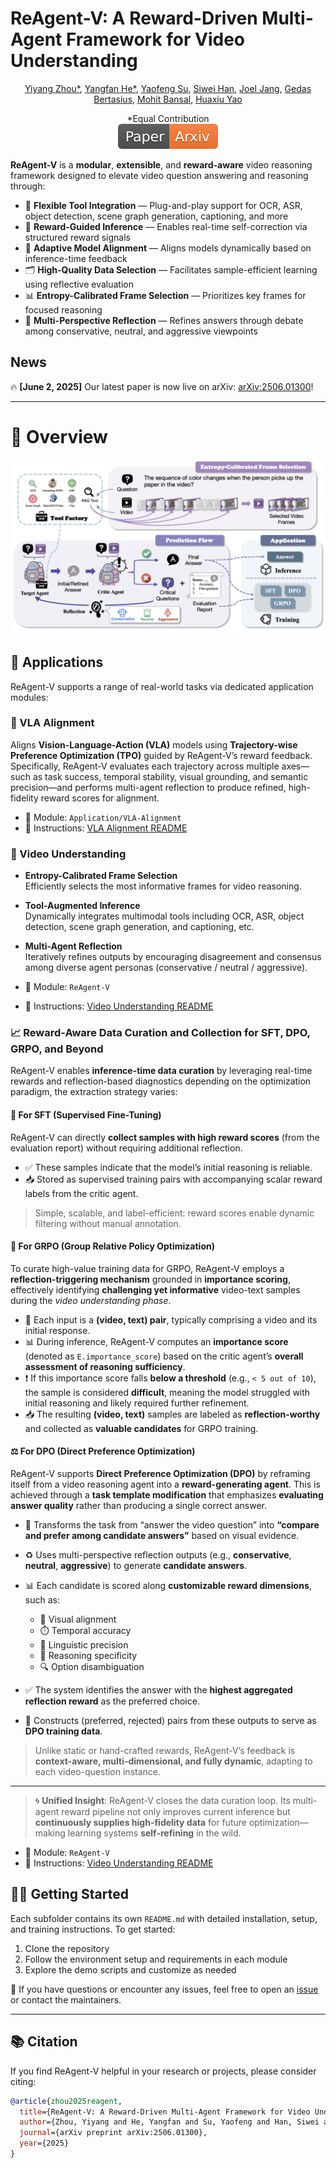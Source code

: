 # ReAgent-V: A Reward-Driven Multi-Agent Framework for Video Understanding

<p align="center">
  <a href="https://github.com/YiyangZhou">Yiyang Zhou*</a>, 
  <a href="https://github.com/codepassionor">Yangfan He*</a>, 
  <a href="https://github.com/InfiniteLoopCoder">Yaofeng Su</a>, 
  <a href="https://github.com/Lillianwei-h">Siwei Han</a>, 
  <a href="https://github.com/joeljang">Joel Jang</a>, 
  <a href="https://www.gedasbertasius.com/">Gedas Bertasius</a>, 
  <a href="https://www.cs.unc.edu/~mbansal/">Mohit Bansal</a>, 
  <a href="https://www.huaxiuyao.io/">Huaxiu Yao</a>
</p>


<div align="center">
*Equal Contribution
</div>

<div align="center">
    <a href="https://arxiv.org/abs/2506.01300"><img src="assets/Paper-Arxiv-orange.svg" ></a>
</div>


**ReAgent-V** is a **modular**, **extensible**, and **reward-aware** video reasoning framework designed to elevate video question answering and reasoning through:

- 🔧 **Flexible Tool Integration** — Plug-and-play support for OCR, ASR, object detection, scene graph generation, captioning, and more  
- 🧠 **Reward-Guided Inference** — Enables real-time self-correction via structured reward signals  
- 🎯 **Adaptive Model Alignment** — Aligns models dynamically based on inference-time feedback  
- 🗂️ **High-Quality Data Selection** — Facilitates sample-efficient learning using reflective evaluation  
- 📊 **Entropy-Calibrated Frame Selection** — Prioritizes key frames for focused reasoning  
- 🔁 **Multi-Perspective Reflection** — Refines answers through debate among conservative, neutral, and aggressive viewpoints

  
## News
🔥 **\[June 2, 2025]** Our latest paper is now live on arXiv: [arXiv:2506.01300](https://arxiv.org/abs/2506.01300)!


---

# 📌 Overview
![Framework Overview](assets/framework.png)  


## 🚀 Applications

ReAgent-V supports a range of real-world tasks via dedicated application modules:

### 🧭 VLA Alignment  
Aligns **Vision-Language-Action (VLA)** models using **Trajectory-wise Preference Optimization (TPO)** guided by ReAgent-V’s reward feedback. Specifically, ReAgent-V evaluates each trajectory across multiple axes—such as task success, temporal stability, visual grounding, and semantic precision—and performs multi-agent reflection to produce refined, high-fidelity reward scores for alignment.

- 📁 Module: `Application/VLA-Alignment`  
- 📘 Instructions: [VLA Alignment README](https://github.com/aiming-lab/ReAgent-V/blob/main/Application/VLA-Alignment/README.md)

### 🎥 Video Understanding 

- **Entropy-Calibrated Frame Selection**  
  Efficiently selects the most informative frames for video reasoning.

- **Tool-Augmented Inference**  
  Dynamically integrates multimodal tools including OCR, ASR, object detection, scene graph generation, and captioning, etc.

- **Multi-Agent Reflection**  
  Iteratively refines outputs by encouraging disagreement and consensus among diverse agent personas (conservative / neutral / aggressive).

- 📁 Module: `ReAgent-V`  
- 📘 Instructions: [Video Understanding README](https://github.com/aiming-lab/ReAgent-V/blob/main/ReAgent-V/README.md)

### 📈 Reward-Aware Data Curation and Collection for SFT, DPO, GRPO, and Beyond

ReAgent-V enables **inference-time data curation** by leveraging real-time rewards and reflection-based diagnostics depending on the optimization paradigm, the extraction strategy varies:


#### 🧪 For **SFT (Supervised Fine-Tuning)**

ReAgent-V can directly **collect samples with high reward scores** (from the evaluation report) without requiring additional reflection.

* ✅ These samples indicate that the model’s initial reasoning is reliable.
* 📥 Stored as supervised training pairs with accompanying scalar reward labels from the critic agent.

> Simple, scalable, and label-efficient: reward scores enable dynamic filtering without manual annotation.


#### 🔄 For **GRPO (Group Relative Policy Optimization)**

To curate high-value training data for GRPO, ReAgent-V employs a **reflection-triggering mechanism** grounded in **importance scoring**, effectively identifying **challenging yet informative** video-text samples during the *video understanding phase*.

* 🎥 Each input is a **(video, text) pair**, typically comprising a video and its initial response.
* 📊 During inference, ReAgent-V computes an **importance score** (denoted as `E.importance_score`) based on the critic agent’s **overall assessment of reasoning sufficiency**.
* ❗ If this importance score falls **below a threshold** (e.g., `< 5 out of 10`), the sample is considered **difficult**, meaning the model struggled with initial reasoning and likely required further refinement.
* 📥 The resulting **(video, text)** samples are labeled as **reflection-worthy** and collected as **valuable candidates** for GRPO training.


#### ⚖️ For **DPO (Direct Preference Optimization)**

ReAgent-V supports **Direct Preference Optimization (DPO)** by reframing itself from a video reasoning agent into a **reward-generating agent**. This is achieved through a **task template modification** that emphasizes **evaluating answer quality** rather than producing a single correct answer.

* 🧠 Transforms the task from “answer the video question” into **“compare and prefer among candidate answers”** based on visual evidence.

* ♻️ Uses multi-perspective reflection outputs (e.g., **conservative**, **neutral**, **aggressive**) to generate **candidate answers**.

* 📊 Each candidate is scored along **customizable reward dimensions**, such as:

  * 🎯 Visual alignment
  * ⏱️ Temporal accuracy
  * 💬 Linguistic precision
  * 🧠 Reasoning specificity
  * 🔍 Option disambiguation

* ✅ The system identifies the answer with the **highest aggregated reflection reward** as the preferred choice.

* 🔗 Constructs (preferred, rejected) pairs from these outputs to serve as **DPO training data**.

> Unlike static or hand-crafted rewards, ReAgent-V’s feedback is **context-aware, multi-dimensional, and fully dynamic**, adapting to each video-question instance.


---

> 🌀 **Unified Insight**:
> ReAgent-V closes the data curation loop. Its multi-agent reward pipeline not only improves current inference but **continuously supplies high-fidelity data** for future optimization—making learning systems **self-refining** in the wild.

- 📁 Module: `ReAgent-V`  
- 📘 Instructions: [Video Understanding README](https://github.com/aiming-lab/ReAgent-V/blob/main/ReAgent-V/README.md)

  
## 🧑‍💻 Getting Started

Each subfolder contains its own `README.md` with detailed installation, setup, and training instructions. To get started:

1. Clone the repository  
2. Follow the environment setup and requirements in each module  
3. Explore the demo scripts and customize as needed

💬 If you have questions or encounter any issues, feel free to open an [issue](https://github.com/aiming-lab/ReAgent-V/issues) or contact the maintainers.

---

## 📚 Citation

If you find ReAgent-V helpful in your research or projects, please consider citing:

```bibtex
@article{zhou2025reagent,
  title={ReAgent-V: A Reward-Driven Multi-Agent Framework for Video Understanding},
  author={Zhou, Yiyang and He, Yangfan and Su, Yaofeng and Han, Siwei and Jang, Joel and Bertasius, Gedas and Bansal, Mohit and Yao, Huaxiu},
  journal={arXiv preprint arXiv:2506.01300},
  year={2025}
}
